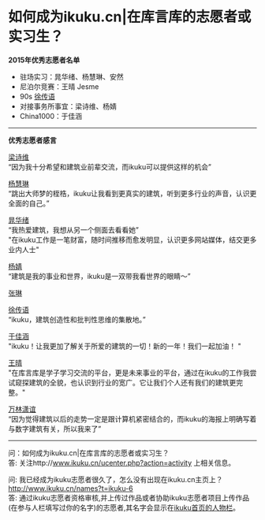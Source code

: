 # 如何成为ikuku.cn|在库言库的志愿者或实习生？


**2015年优秀志愿者名单**   
* 驻场实习：晁华绪、杨慧琳、安然
* 尼泊尔竞赛：王晴 Jesme
* 90s [徐传语](http://www.ikuku.cn/user/31928)  
* 对接事务所事宜：梁诗维、杨婧
* China1000：于佳涵

-----


**优秀志愿者感言**  

[梁诗维](http://www.ikuku.cn/name/9703)  
“因为我十分希望和建筑业前辈交流，而ikuku可以提供这样的机会”  

[杨慧琳](http://www.ikuku.cn/name/9675)   
“跳出大师梦的桎梏，ikuku让我看到更真实的建筑，听到更多行业的声音，认识更全面的自己。”  

[晁华绪](http://www.ikuku.cn/name/9551)   
“我热爱建筑，我想从另一个侧面去看看她”  
"在ikuku工作是一笔财富，随时间推移而愈发明显，认识更多网站媒体，结交更多业内人士"  

[杨婧](http://www.ikuku.cn/user/17592)   
“建筑是我的事业和世界，ikuku是一双带我看世界的眼睛～”


[张琳](http://www.ikuku.cn/name/9555)


[徐传语](https://github.com/colormaco)   
“ikuku，建筑创造性和批判性思维的集散地。”   

[于佳涵](http://www.ikuku.cn/user/16843)    
"ikuku！让我更加了解关于所爱的建筑的一切！新的一年！我们一起加油！ "    



[王晴](http://www.ikuku.cn/post/81189)  
"在库言库是学子学习交流的平台，更是未来事业的平台，通过在ikuku的工作我尝试窥探建筑的全貌，也认识到行业的宽广。它让我们个人还有我们的建筑更完整。"  

[万林潇谊](http://www.ikuku.cn/name/9549)   
“因为觉得建筑以后的走势一定是跟计算机紧密结合的，而ikuku的海报上明确写着与数字建筑有关，所以我来了”   

----

问：如何成为ikuku.cn|在库言库的志愿者或实习生？    
答: 关注http://www.ikuku.cn/ucenter.php?action=activity 上相关信息。

问: 我已经成为ikuku志愿者很久了，怎么没有出现在ikuku.cn主页上？  http://www.ikuku.cn/names?t=ikuku-6  
答: 通过ikuku志愿者资格审核,并上传过作品或者协助ikuku志愿者项目上传作品(在参与人栏填写过你的名字)的志愿者,其名字会显示在[ikuku首页的人物栏](http://www.ikuku.cn/names?t=ikuku-6)。